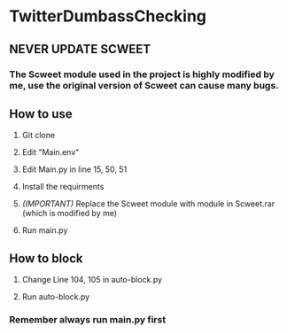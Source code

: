 # TwitterDumbassChecking
 
## NEVER UPDATE SCWEET

### The Scweet module used in the project is highly modified by me, use the original version of Scweet can cause many bugs.
 
## How to use

1. Git clone

2. Edit "Main.env"

3. Edit Main.py in line 15, 50, 51

4. Install the requirments

5. *(IMPORTANT)* Replace the Scweet module with module in Scweet.rar (which is modified by me)

6. Run main.py

## How to block

1. Change Line 104, 105 in auto-block.py

2. Run auto-block.py

### Remember always run main.py first